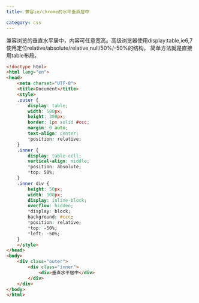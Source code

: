 ```yaml
---
title: 兼容ie/chrome的水平垂直居中

category: css
---
```

兼容浏览的垂直水平居中，内容可任意宽高。高级浏览器使用display:table,ie6,7使用定位relative/absolute/relative,null/50%/-50%的结构。
简单方法就是直接用table布局。
```html
<!doctype html>
<html lang="en">
<head>
	<meta charset="UTF-8">
	<title>Document</title>
	<style>
	.outer {
		display: table;
		width: 500px;
		height: 300px;
		border: 1px solid #ccc;
		margin: 0 auto;
		text-align: center;
		*position: relative;
	}
	.inner {
		display: table-cell;
		vertical-align: middle;
		*position: absolute;
		*top: 50%;
	}
	.inner div {
		height: 50px;
		width: 100px;
		display: inline-block;
		overflow: hidden;
		*display: block;
		background: #ccc;
		*position: relative;
		*top: -50%;
		*left: -50%;
	}
	</style>
</head>
<body>
	<div class="outer">
		<div class="inner">
			<div>垂直水平居中</div>
		</div>
	</div>
</body>
</html>
```
